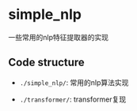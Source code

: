 # simple_nlp
一些常用的nlp特征提取器的实现




## Code structure

- `./simple_nlp/`: 常用的nlp算法实现

- `./transformer/`: transformer复现

